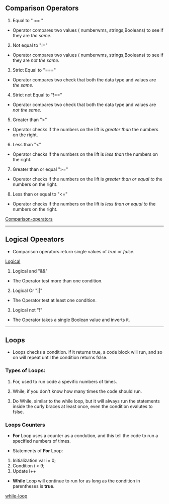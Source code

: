 ## Comparison  Operators
1. Equal to " == "
* Operator compares two values ( numberwms, strings,Booleans) to see if they are *the same*.

2. Not equal to "!="
* Operator compares two values ( numberwms, strings,Booleans) to see if they are *not the same*.

3. Strict Equal to "==="
* Operator compares two check that both the data type and values are *the same*.

4. Strict not Equal to "!=="
* Operator compares two check that both the data type and values are *not the same*.

5. Greater than ">"
* Operator checks if the numbers on the lift is *greater than* the numbers on the right.

6. Less than "<"
* Operator checks if the numbers on the lift is *less than* the numbers on the right.

7. Greater than or equal ">="
* Operator checks if the numbers on the lift is *greater than or equal to* the numbers on the right.

8. Less than or equal to "<="
* Operator checks if the numbers on the lift is *less than or equal to* the numbers on the right.

[Comparison-operators](Comparison-operators.jpg)

***

## Logical Opeeators
* Comparison operators return single values of *true* or *false*.

[Logical](logical.jpg)

1. Logical and "&&"
* The Operator test more than one condition.

2. Logical Or "||"
* The Operator test at least one condition.

3. Logical not "!"
* The Operator takes a single Boolean value and inverts it.

***

## Loops

* Loops checks a condition. if it returns true, a code block will run, and so on will repeat until the condition returns fslse.

### Types of Loops:
1. For, used to run code a spevific numbers of times.

2. While, if you don't know how many times the code should run.

3. Do While, similar to the while loop, but it will always run the statements inside the curly braces at least once, even the condition evalutes to fslse.

### Loops Counters
* **For** Loop uses a counter as a condution, and this tell the code to run a specified numbers of times.

* Statements of **For** Loop:
1. Initialization
    var i= 0;
2. Condition
    i < 9;
3. Update
    i++

* **While** Loop will continue to run for as long as the condition in parentheses is **true**.

[while-loop](while-loop.jpg)





